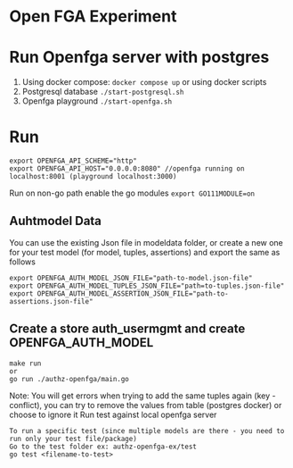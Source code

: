 # Open FGA Experiment 

# Run Openfga server with postgres
1) Using docker compose: `docker compose up`
or using docker scripts
2) Postgresql database `./start-postgresql.sh`
2) Openfga playground `./start-openfga.sh`

# Run
```
export OPENFGA_API_SCHEME="http" 
export OPENFGA_API_HOST="0.0.0.0:8080" //openfga running on localhost:8001 (playground localhost:3000)
```

Run on non-go path enable the go modules
`export GO111MODULE=on`

## Auhtmodel Data

You can use the existing Json file in modeldata folder, or create a new one for your test model (for model, tuples, assertions)
and export the same as follows
```
export OPENFGA_AUTH_MODEL_JSON_FILE="path-to-model.json-file"
export OPENFGA_AUTH_MODEL_TUPLES_JSON_FILE="path=to-tuples.json-file"
export OPENFGA_AUTH_MODEL_ASSERTION_JSON_FILE="path-to-assertions.json-file"
```
## Create a store auth_usermgmt and create OPENFGA_AUTH_MODEL
```
make run 
or
go run ./authz-openfga/main.go
```
Note: 
You will get errors when trying to add the same tuples again  (key - conflict), you can try to remove the values from table (postgres docker) or choose to ignore it
Run test against local openfga server
```
To run a specific test (since multiple models are there - you need to run only your test file/package)
Go to the test folder ex: authz-openfga-ex/test
go test <filename-to-test>
```